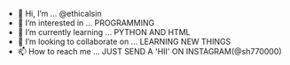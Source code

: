 - 👋 Hi, I’m ...
@ethicalsin
- 👀 I’m interested in ...
PROGRAMMING 
- 🌱 I’m currently learning ...
PYTHON AND HTML
- 💞️ I’m looking to collaborate on ...
LEARNING NEW THINGS
- 📫 How to reach me ...
JUST SEND A 'HII' ON INSTAGRAM(@sh770000)

<!---
ethicalsin/ethicalsin is a ✨ special ✨ repository because its `README.md` (this file) appears on your GitHub profile.
You can click the Preview link to take a look at your changes.
--->
